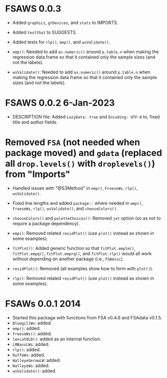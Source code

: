 # FSAWS 0.0.3
* Added `graphics`, `grDevices`, and `stats` to IMPORTS.
* Added `testthat` to SUGGESTS.
* Added tests for `rlp()`, `emp()`, and `wsValidate()`.

* `emp()`: Needed to add `as.numeric()` around `p.table.n` when making the regression data.frame so that it contained only the sample sizes (and not the labels).
* `wsValidate()`: Needed to add `as.numeric()` around `p.table.n` when making the regression data.frame so that it contained only the sample sizes (and not the labels).

# FSAWS 0.0.2 6-Jan-2023 
* DESCRIPTION file: Added `LazyData: true` and `Encoding: UTF-8` to, fixed title and author fields.
# Removed `FSA` (not needed when package moved) and `gdata` (replaced all `drop.levels()` with `droplevels()`) from "Imports"
* Handled issues with "@S3Method" in `emp()`, `FroeseWs`, `rlp()`, `wsValidate()`.
* Fixed line lengths and added `package::` where needed in `emp()`, `FroeseWs`, `rlp()`, `wsValidate()`, and `chooseColors()`.

* `chooseColors()` and `paletteChoices()`: Removed `jet` option (so as not to require a package dependency).
* `emp()`: Removed related `residPlot()` (use `plot()` instead as shown in some examples).
* `fitPlot()`: Added generic function so that `fitPlot.emplm()`, `fitPlot.empq()`, `fitPlot.emprq()`, and `fitPlot.rlp()` would all work without depending on another package (i.e., `FSAmisc`).
* `residPlot()`: Removed (all examples show how to form with `plot()`).
* `rlp()`: Removed related `residPlot()` (use `plot()` instead as shown in some examples).

# FSAWs 0.0.1 2014
* Started this package with functions from FSA v0.4.6 and FSAdata v0.1.5.
* `BluegillWs`: added.
* `emp()`: added.
* `FroeseWs()`: added.
* `lencatOLD()`: added as an internal function.
* `LMBassLWs`: added.
* `rlp()`: added.
* `RuffeWs`: added.
* `WalleyeGerowLW`: added.
* `WalleyeWs`: added.
* `wsValidate()`: added.
